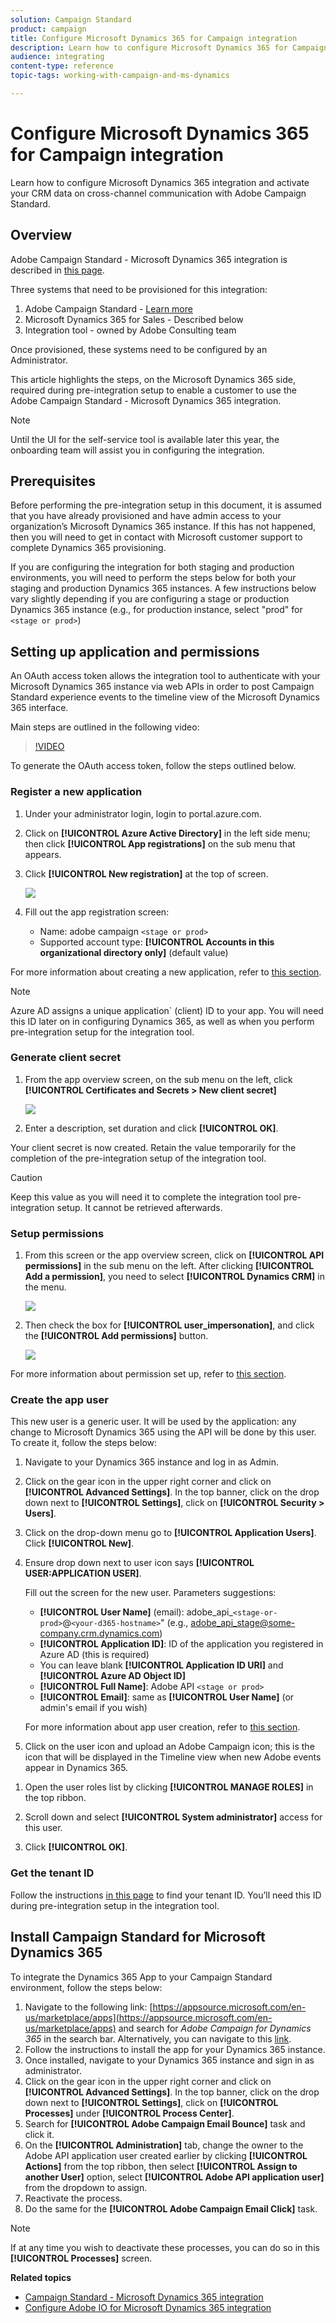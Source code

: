 ```yaml
---
solution: Campaign Standard
product: campaign
title: Configure Microsoft Dynamics 365 for Campaign integration
description: Learn how to configure Microsoft Dynamics 365 for Campaign integration.
audience: integrating
content-type: reference
topic-tags: working-with-campaign-and-ms-dynamics

---
```


# Configure Microsoft Dynamics 365 for Campaign integration

Learn how to configure Microsoft Dynamics 365 integration and activate your CRM data on cross-channel communication with Adobe Campaign Standard.

## Overview

Adobe Campaign Standard - Microsoft Dynamics 365 integration is described in [this page](../../integrating/using/working-with-campaign-standard-and-microsoft-dynamics-365.md).

Three systems that need to be provisioned for this integration: 

1. Adobe Campaign Standard - [Learn more](../../integrating/using/configure-adobe-io-for-ms-dynamic.md)
1. Microsoft Dynamics 365 for Sales - Described below
1. Integration tool - owned by Adobe Consulting team

Once provisioned, these systems need to be configured by an Administrator.

This article highlights the steps, on the Microsoft Dynamics 365 side, required during pre-integration setup to enable a customer to use the Adobe Campaign Standard - Microsoft Dynamics 365 integration. 

>[!NOTE]
>
>Until the UI for the self-service tool is available later this year, the onboarding team will assist you in configuring the integration. 

## Prerequisites

Before performing the pre-integration setup in this document, it is assumed that you have already provisioned and have admin access to your organization’s Microsoft Dynamics 365 instance.  If this has not happened, then you will need to get in contact with Microsoft customer support to complete Dynamics 365 provisioning.

If you are configuring the integration for both staging and production environments, you will need to perform the steps below for both your staging and production Dynamics 365 instances. A few instructions below vary slightly depending if you are configuring a stage or production Dynamics 365 instance (e.g., for production instance, select "prod" for `<stage or prod>`)

## Setting up application and permissions

An OAuth access token allows the integration tool to authenticate with your Microsoft Dynamics 365 instance via web APIs in order to post Campaign Standard experience events to the timeline view of the Microsoft Dynamics 365 interface. 

Main steps are outlined in the following video:

>[!VIDEO](https://video.tv.adobe.com/v/27637)

To generate the OAuth access token, follow the steps outlined below.

### Register a new application

1. Under your administrator login, login to portal.azure.com.  

1. Click on **[!UICONTROL Azure Active Directory]** in the left side menu; then click **[!UICONTROL App registrations]** on the sub menu that appears. 

1. Click **[!UICONTROL New registration]** at the top of screen.

    ![](assets/do-not-localize/MSdynACSIntegration-7.png)

1. Fill out the app registration screen:

    * Name: adobe campaign `<stage or prod>` 
    * Supported account type: **[!UICONTROL Accounts in this organizational directory only]** (default value)

 For more information about creating a new application, refer to [this section](https://docs.microsoft.com/en-us/azure/active-directory/develop/quickstart-register-app).

>[!NOTE]
>
>Azure AD assigns a unique application` (client) ID to your app. You will need this ID later on in configuring Dynamics 365, as well as when you perform pre-integration setup for the integration tool.

### Generate client secret

1. From the app overview screen, on the sub menu on the left, click **[!UICONTROL Certificates and Secrets > New client secret]**

    ![](assets/do-not-localize/MSdynACSIntegration-8.png)

1. Enter a description, set duration and click **[!UICONTROL OK]**.

Your client secret is now created. Retain the value temporarily for the completion of the pre-integration setup of the integration tool.

>[!CAUTION]
>
>Keep this value as you will need it to complete the integration tool pre-integration setup. It cannot be retrieved afterwards.


### Setup permissions

1. From this screen or the app overview screen, click on **[!UICONTROL API permissions]** in the sub menu on the left.  After clicking **[!UICONTROL Add a permission]**,  you need to select **[!UICONTROL Dynamics CRM]** in the menu.

    ![](assets/do-not-localize/MSdynACSIntegration-9.png)

1. Then check the box for **[!UICONTROL user_impersonation]**, and click the **[!UICONTROL Add permissions]** button.

    ![](assets/do-not-localize/MSdynACSIntegration-10.png)

For more information about permission set up, refer to [this section](https://docs.microsoft.com/en-us/azure/active-directory/develop/quickstart-configure-app-access-web-apis#add-permissions-to-access-web-apis).

### Create the app user

This new user is a generic user. It will be used by the application: any change to Microsoft Dynamics 365 using the API will be done by this user. To create it, follow the steps below:

1. Navigate to your Dynamics 365 instance and log in as Admin.

1. Click on the gear icon in the upper right corner and click on **[!UICONTROL Advanced Settings]**. In the top banner, click on the drop down next to **[!UICONTROL Settings]**, click on **[!UICONTROL Security > Users]**.

1. Click on the drop-down menu go to **[!UICONTROL Application Users]**. Click **[!UICONTROL New]**.

1. Ensure drop down next to user icon says **[!UICONTROL USER:APPLICATION USER]**.

    Fill out the screen for the new user.  Parameters suggestions:

    * **[!UICONTROL User Name]** (email): adobe_api_`<stage-or-prod>`@`<your-d365-hostname>`" (e.g., adobe_api_stage@some-company.crm.dynamics.com)
    * **[!UICONTROL Application ID]**: ID of the application you registered in Azure AD (this is required)
    * You can leave blank **[!UICONTROL Application ID URI]** and **[!UICONTROL Azure AD Object ID]**
    * **[!UICONTROL Full Name]**: Adobe API `<stage or prod>` 
    * **[!UICONTROL Email]**: same as **[!UICONTROL User Name]** (or admin's email if you wish)

    For more information about app user creation, refer to [this section](https://docs.microsoft.com/en-gb/power-platform/admin/create-users-assign-online-security-roles#create-an-application-user).

1. Click on the user icon and upload an Adobe Campaign icon; this is the icon that will be displayed in the Timeline view when new Adobe events appear in Dynamics 365.

<!-- ***getfile*** adobe campaign logo-->

1. Open the user roles list by clicking **[!UICONTROL MANAGE ROLES]** in the top ribbon.

1. Scroll down and select **[!UICONTROL System administrator]** access for this user.

1. Click **[!UICONTROL OK]**.

### Get the tenant ID

Follow the instructions [in this page](https://docs.microsoft.com/en-us/onedrive/find-your-office-365-tenant-id) to find your tenant ID.  You’ll need this ID during pre-integration setup in the integration tool.

## Install Campaign Standard for Microsoft Dynamics 365

To integrate the Dynamics 365 App to your Campaign Standard environment, follow the steps below:

1. Navigate to the following link: [https://appsource.microsoft.com/en-us/marketplace/apps](https://appsource.microsoft.com/en-us/marketplace/apps) and search for _Adobe Campaign for Dynamics 365_ in the search bar.
    Alternatively, you can navigate to this [link](https://appsource.microsoft.com/en-us/product/dynamics-365/adobecampaign.re4snj-a4n7-5t6y-a14br-d5d1b?flightCodes=adobesignhide&tab=Overview).
1. Follow the instructions to install the app for your Dynamics 365 instance.
1. Once installed, navigate to your Dynamics 365 instance and sign in as administrator.
1. Click on the gear icon in the upper right corner and click on **[!UICONTROL Advanced Settings]**. In the top banner, click on the drop down next to **[!UICONTROL Settings]**, click on **[!UICONTROL Processes]** under **[!UICONTROL Process Center]**.
1. Search for **[!UICONTROL Adobe Campaign Email Bounce]** task and click it.
1. On the **[!UICONTROL Administration]** tab, change the owner to the Adobe API application user created earlier by clicking **[!UICONTROL Actions]** from the top ribbon, then select **[!UICONTROL Assign to another User]** option, select **[!UICONTROL Adobe API application user]** from the dropdown to assign.
1. Reactivate the process.
1. Do the same for the **[!UICONTROL Adobe Campaign Email Click]** task. 

>[!NOTE]
>
>If at any time you wish to deactivate these processes, you can do so in this **[!UICONTROL Processes]** screen.

**Related topics** 

* [Campaign Standard - Microsoft Dynamics 365 integration](../../integrating/using/working-with-campaign-standard-and-microsoft-dynamics-365.md)
* [Configure Adobe IO for Microsoft Dynamics 365 integration](../../integrating/using/configure-adobe-io-for-ms-dynamic.md)
